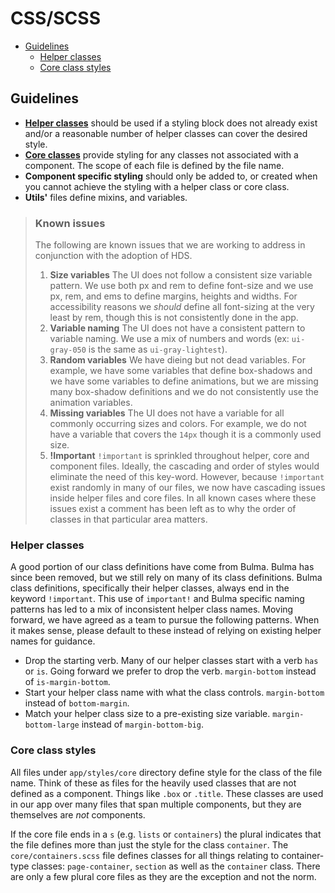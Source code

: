 # CSS/SCSS

<!-- START doctoc generated TOC please keep comment here to allow auto update -->
<!-- DON'T EDIT THIS SECTION, INSTEAD RE-RUN doctoc TO UPDATE -->

- [Guidelines](#guidelines)
  - [Helper classes](#helper-classes)
  - [Core class styles](#core-class-styles)

<!-- END doctoc generated TOC please keep comment here to allow auto update -->

## Guidelines

- [**Helper classes**](#helper-classes) should be used if a styling block does not already exist and/or a reasonable number of helper classes can cover the desired style.
- [**Core classes**](#core-class-styles) provide styling for any classes not associated with a component. The scope of each file is defined by the file name.
- **Component specific styling** should only be added to, or created when you cannot achieve the styling with a helper class or core class.
- **Utils'** files define mixins, and variables. 

> ### Known issues
> The following are known issues that we are working to address in conjunction with the adoption of HDS.
> 1. **Size variables** The UI does not follow a consistent size variable pattern. We use both px and rem to define font-size and we use px, rem, and ems to define margins, heights and widths. For accessibility reasons we _should_ define all font-sizing at the very least by rem, though this is not consistently done in the app.
> 2. **Variable naming** The UI does not have a consistent pattern to variable naming. We use a mix of numbers and words (ex: `ui-gray-050` is the same as `ui-gray-lightest`).
> 3. **Random variables** We have dieing but not dead variables. For example, we have some variables that define box-shadows and we have some variables to define animations, but we are missing many box-shadow definitions and we do not consistently use the animation variables.
> 4. **Missing variables** The UI does not have a variable for all commonly occurring sizes and colors. For example, we do not have a variable that covers the `14px` though it is a commonly used size.
> 5. **!Important** `!important` is sprinkled throughout helper, core and component files. Ideally, the cascading and order of styles would eliminate the need of this key-word. However, because `!important` exist randomly in many of our files, we now have cascading issues inside helper files and core files. In all known cases where these issues exist a comment has been left as to why the order of classes in that particular area matters.

### Helper classes

A good portion of our class definitions have come from Bulma. Bulma has since been removed, but we still rely on many of its class definitions. Bulma class definitions, specifically their helper classes, always end in the keyword  `!important`. This use of `important!` and Bulma specific naming patterns has led to a mix of inconsistent helper class names. Moving forward, we have agreed as a team to pursue the following patterns. When it makes sense, please default to these instead of relying on existing helper names for guidance.

- Drop the starting verb. Many of our helper classes start with a verb `has` or `is`. Going forward we prefer to drop the verb. `margin-bottom` instead of `is-margin-bottom`.
- Start your helper class name with what the class controls. `margin-bottom` instead of `bottom-margin`.
- Match your helper class size to a pre-existing size variable. `margin-bottom-large` instead of `margin-bottom-big`.

### Core class styles

All files under `app/styles/core` directory define style for the class of the file name. Think of these as files for the heavily used classes that are not defined as a component. Things like `.box` or `.title`. These classes are used in our app over many files that span multiple components, but they are themselves are _not_ components.

If the core file ends in a `s` (e.g. `lists` or `containers`) the plural indicates that the file defines more than just the style for the class `container`. The `core/containers.scss` file defines classes for all things relating to container-type classes: `page-container`, `section` as well as the `container` class. There are only a few plural core files as they are the exception and not the norm.
